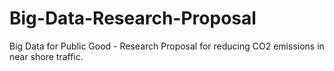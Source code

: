 # Big-Data-Research-Proposal
Big Data for Public Good - Research Proposal for reducing CO2 emissions in near shore traffic.
